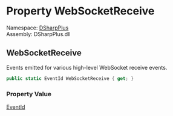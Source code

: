 # Property WebSocketReceive

Namespace: [DSharpPlus](DSharpPlus.md)  
Assembly: DSharpPlus.dll

## <a id="DSharpPlus_LoggerEvents_WebSocketReceive"></a>WebSocketReceive

Events emitted for various high-level WebSocket receive events.

```csharp
public static EventId WebSocketReceive { get; }
```

### Property Value

[EventId](https://learn.microsoft.com/dotnet/api/microsoft.extensions.logging.eventid)

